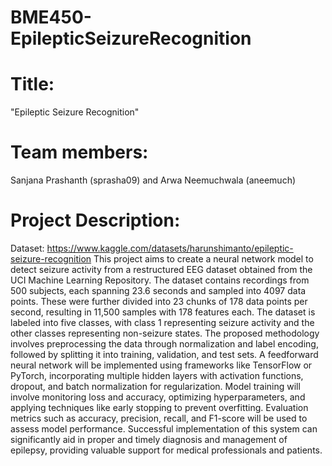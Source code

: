 # BME450-EpilepticSeizureRecognition
# Title: 
  "Epileptic Seizure Recognition"
# Team members:
  Sanjana Prashanth (sprasha09) and Arwa Neemuchwala (aneemuch)
# Project Description:
  Dataset: https://www.kaggle.com/datasets/harunshimanto/epileptic-seizure-recognition
  This project aims to create a neural network model to detect seizure activity from a restructured EEG dataset obtained from the UCI Machine Learning Repository. The dataset contains recordings from 500 subjects, each spanning 23.6 seconds and sampled into 4097 data points. These were further divided into 23 chunks of 178 data points per second, resulting in 11,500 samples with 178 features each. The dataset is labeled into five classes, with class 1 representing seizure activity and the other classes representing non-seizure states. 
  The proposed methodology involves preprocessing the data through normalization and label encoding, followed by splitting it into training, validation, and test sets. A feedforward neural network will be implemented using frameworks like TensorFlow or PyTorch, incorporating multiple hidden layers with activation functions, dropout, and batch normalization for regularization. Model training will involve monitoring loss and accuracy, optimizing hyperparameters, and applying techniques like early stopping to prevent overfitting. Evaluation metrics such as accuracy, precision, recall, and F1-score will be used to assess model performance. Successful implementation of this system can significantly aid in proper and timely diagnosis and management of epilepsy, providing valuable support for medical professionals and patients.
